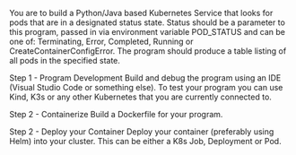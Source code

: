 You are to build a Python/Java based Kubernetes Service that looks for pods that are in a designated status state. Status should be a parameter to this program, passed in via environment variable POD_STATUS and can be one of: Terminating, Error, Completed, Running or CreateContainerConfigError. The program should produce a table listing of all pods in the specified state.

Step 1 - Program Development
Build and debug the program using an IDE (Visual Studio Code or something else). To test your program you can use Kind, K3s or any other Kubernetes that you are currently connected to.

Step 2 - Containerize
Build a Dockerfile for your program.

Step 2 - Deploy your Container
Deploy your container (preferably using Helm) into your cluster. This can be either a K8s Job, Deployment or Pod.